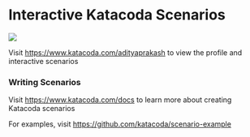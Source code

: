 # Interactive Katacoda Scenarios

[![](http://shields.katacoda.com/katacoda/adityaprakash/count.svg)](https://www.katacoda.com/adityaprakash "Get your profile on Katacoda.com")

Visit https://www.katacoda.com/adityaprakash to view the profile and interactive scenarios

### Writing Scenarios
Visit https://www.katacoda.com/docs to learn more about creating Katacoda scenarios

For examples, visit https://github.com/katacoda/scenario-example
